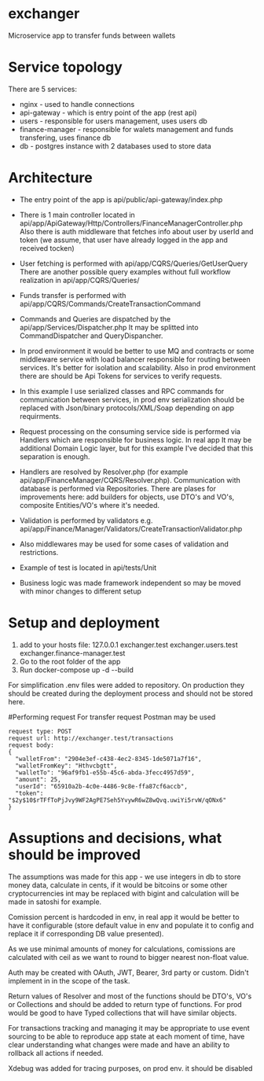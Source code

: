 # exchanger
Microservice app to transfer funds between wallets

# Service topology
There are 5 services: 
- nginx - used to handle connections
- api-gateway - which is entry point of the app (rest api)
- users - responsible for users management, uses users db
- finance-manager - responsible for walets management and funds transfering, uses finance db
- db - postgres instance with 2 databases used to store data

# Architecture
- The entry point of the app is api/public/api-gateway/index.php

- There is 1 main controller located in api/app/ApiGateway/Http/Controllers/FinanceManagerController.php
Also there is auth middleware that fetches info about user by userId and token (we assume, that user have already logged in the app and received tocken)

- User fetching is performed with api/app/CQRS/Queries/GetUserQuery
There are another possible query examples without full workflow realization in api/app/CQRS/Queries/

- Funds transfer is performed with api/app/CQRS/Commands/CreateTransactionCommand

- Commands and Queries are dispatched by the api/app/Services/Dispatcher.php
It may be splitted into CommandDispatcher and QueryDispancher.

- In prod environment it would be better to use MQ and contracts or some middleware service with load balancer responsible for routing between services. It's better for isolation and scalability. Also in prod environment there are should be Api Tokens for services to verify requests.

- In this example I use serialized classes and RPC commands for communication between services, in prod env serialization should be replaced with Json/binary protocols/XML/Soap depending on app requirments.

- Request processing on the consuming service side is performed via Handlers which are responsible for business logic. In real app It may be additional Domain Logic layer, but for this example I've decided that this separation is enough.

- Handlers are resolved by Resolver.php (for example api/app/FinanceManager/CQRS/Resolver.php). Communication with database is performed via Repositories. There are plases for improvements here: add builders for objects, use DTO's and VO's, composite Entities/VO's where it's needed.

- Validation is performed by validators e.g. api/app/Finance/Manager/Validators/CreateTransactionValidator.php

- Also middlewares may be used for some cases of validation and restrictions.

- Example of test is located in api/tests/Unit

- Business logic was made framework independent so may be moved with minor changes to different setup

# Setup and deployment
1. add to your hosts file: 127.0.0.1    exchanger.test exchanger.users.test exchanger.finance-manager.test
2. Go to the root folder of the app
3. Run docker-compose up -d --build

For simplification .env files were added to repository. On production they should be created during the deployment process and should not be stored here.

#Performing request
For transfer request Postman may be used
```
request type: POST
request url: http://exchanger.test/transactions
request body: 
{
  "walletFrom": "2904e3ef-c438-4ec2-8345-1de5071a7f16",
  "walletFromKey": "Hthvcbgtt",
  "walletTo": "96af9fb1-e55b-45c6-abda-3fecc4957d59",
  "amount": 25,
  "userId": "65910a2b-4c0e-4486-9c8e-ffa87cf6accb",
  "token": "$2y$10$rTFfToPjJvy9WF2AgPE7Seh5YvywR6wZ8wQvq.uwiYi5rvW/qONx6"
}
```


# Assuptions and decisions, what should be improved
The assumptions was made for this app - we use integers in db to store money data, calculate in cents, if it would be bitcoins or some other cryptocurrencies int may be replaced with bigint and calculation will be made in satoshi for example.

Comission percent is hardcoded in env, in real app it would be better to have it configurable (store default value in env and populate it to config and replace it if corresponding DB value presented).

As we use minimal amounts of money for calculations, comissions are calculated with ceil as we want to round to bigger nearest non-float value.

Auth may be created with OAuth, JWT, Bearer, 3rd party or custom. Didn't implement in in the scope of the task.

Return values of Resolver and most of the functions should be DTO's, VO's or Collections and should be added to return type of functions. For prod would be good to have Typed collections that will have similar objects.

For transactions tracking and managing it may be appropriate to use event sourcing to be able to reproduce app state at each moment of time, have clear understanding what changes were made and have an ability to rollback all actions if needed.

Xdebug was added for tracing purposes, on prod env. it should be disabled

